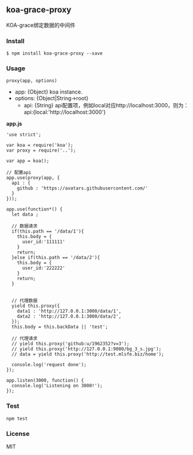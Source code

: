 ## koa-grace-proxy

KOA-grace绑定数据的中间件

### Install

    $ npm install koa-grace-proxy --save

### Usage

```
proxy(app, options)
```
- app: {Object} koa instance.
- options: {Object|String->root}
  - api: {String} api配置项，例如local对应http://localhost:3000，则为：api:{local:'http://localhost:3000'}

**app.js**

```
'use strict';

var koa = require('koa');
var proxy = require('..');

var app = koa();

// 配置api
app.use(proxy(app, {
  api : {
    github : 'https://avatars.githubusercontent.com/'
  }
}));

app.use(function*() {
  let data ;

  // 数据请求
  if(this.path == '/data/1'){
    this.body = {
      user_id:'111111'
    }
    return;
  }else if(this.path == '/data/2'){
    this.body = {
      user_id:'222222'
    }
    return;
  }


  // 代理数据
  yield this.proxy({
    data1 : 'http://127.0.0.1:3000/data/1',
    data2 : 'http://127.0.0.1:3000/data/2',
  });
  this.body = this.backData || 'test';

  // 代理请求
  // yield this.proxy('github:u/1962352?v=3');
  // yield this.proxy('http://127.0.0.1:9080/bg_3_s.jpg');
  // data = yield this.proxy('http://test.mlsfe.biz/home');

  console.log('request done');
});

app.listen(3000, function() {
  console.log('Listening on 3000!');
});
```

### Test

    npm test

### License

MIT